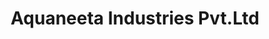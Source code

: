 ---
title: "Aquaneeta Industries Pvt.Ltd"
url: /vaduthala-kochi/aquaneeta-industries-pvt-ltd/
shop: Wasser
---
